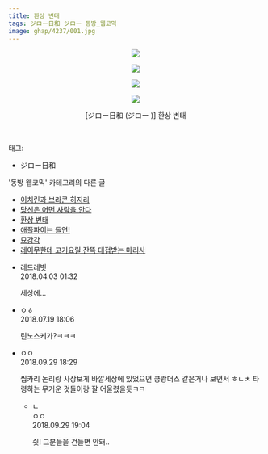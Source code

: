 ```yaml
---
title: 환상 변태
tags: ジロー日和 ジロー 동방_웹코믹
image: ghap/4237/001.jpg
---
```

<div class="article">
<p style="text-align: center; clear: none; float: none;"><img src="{{ site.nasurl }}/ghap/4237/001.jpg"/></p>
<p style="text-align: center; clear: none; float: none;"><img src="{{ site.nasurl }}/ghap/4237/002.jpg"/></p>
<p style="text-align: center; clear: none; float: none;"><img src="{{ site.nasurl }}/ghap/4237/003.jpg"/></p>
<p style="text-align: center; clear: none; float: none;"><img src="{{ site.nasurl }}/ghap/4237/004.jpg"/></p>
<p style="text-align: center; clear: none; float: none;">[ジロー日和 (ジロー )] 환상 변태</p>
<p><br/></p>
</div><div class="tagTrail">
<p>태그: </p>
<ul>
<li>ジロー日和</li>
</ul>
</div><div class="another">
<p>'동방 웹코믹' 카테고리의 다른 글</p>
<ul>
<li><a href="/2018-03-31-ghap_4241">이치린과 브라콘 히지리</a></li>
<li><a href="/2018-03-31-ghap_4240">당신은 어떤 사람을 안다</a></li>
<li><a href="/2018-03-31-ghap_4237">환상 변태</a></li>
<li><a href="/2018-03-31-ghap_4236">애플파이는 돌연!</a></li>
<li><a href="/2018-03-17-ghap_4233">묘감각</a></li>
<li><a href="/2018-02-27-ghap_4207">레이무한테 고기요릴 잔뜩 대접받는 마리사</a></li>
</ul>
</div><div class="cb_module cb_fluid">
<div class="cb_wrt cb_profile">
<div class="comment">
<ul>
<li class="cb_thumb_off" id="comment15232156">
<div class="cb_comment_area">
<div class="cb_info_area">
<div class="cb_section">
<span class="cb_nick_name">레드레빗</span>
</div>
<div class="cb_section">
<span class="cb_date">2018.04.03 01:32 </span>
</div>
</div>
<div class="cb_dsc_comment">
<p class="cb_dsc">
											세상에...
										</p>
</div>
</div></li>
<li class="cb_thumb_off" id="comment15290076">
<div class="cb_comment_area">
<div class="cb_info_area">
<div class="cb_section">
<span class="cb_nick_name">ㅇㅎ</span>
</div>
<div class="cb_section">
<span class="cb_date">2018.07.19 18:06 </span>
</div>
</div>
<div class="cb_dsc_comment">
<p class="cb_dsc">
											린노스케가?ㅋㅋㅋ
										</p>
</div>
</div></li>
<li class="cb_thumb_off" id="comment15341908">
<div class="cb_comment_area">
<div class="cb_info_area">
<div class="cb_section">
<span class="cb_nick_name">ㅇㅇ</span>
</div>
<div class="cb_section">
<span class="cb_date">2018.09.29 18:29 </span>
</div>
</div>
<div class="cb_dsc_comment">
<p class="cb_dsc">
											씹카리 논리랑 사상보게 바깥세상에 있었으면 쿵쾅더스 같은거나 보면서 ㅎㄴㅊ 타령하는 무거운 것들이랑 잘 어울렸을듯ㅋㅋ
										</p>
</div>
<ul>
<li class="cb_thumb_off" id="comment15341929">
<span class="cb_bu_subnode">ㄴ</span>
<div class="cb_comment_area">
<div class="cb_info_area">
<div class="cb_section">
<span class="cb_nick_name">ㅇㅇ</span>
</div>
<div class="cb_section">
<span class="cb_date">2018.09.29 19:04 </span>
</div>
</div>
<div class="cb_dsc_comment">
<p class="cb_dsc">
																쉿! 그분들을 건들면 안돼..
															</p>
</div>
</div>
</li>
</ul>
</div></li>
</ul>
</div>
</div><!-- commentList close -->
</div>